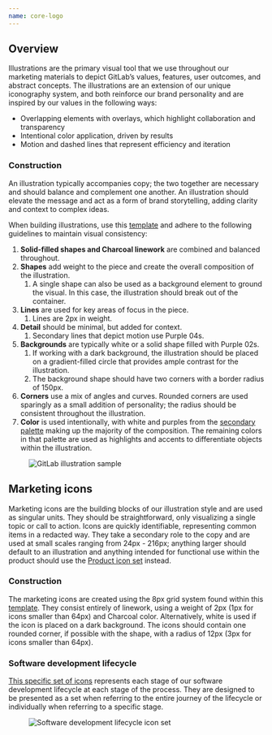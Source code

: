 ```yaml
---
name: core-logo
---
```


## Overview

Illustrations are the primary visual tool that we use throughout our marketing materials to depict GitLab’s values, features, user outcomes, and abstract concepts. The illustrations are an extension of our unique iconography system, and both reinforce our brand personality and are inspired by our values in the following ways:

- Overlapping elements with overlays, which highlight collaboration and transparency
- Intentional color application, driven by results
- Motion and dashed lines that represent efficiency and iteration

### Construction

An illustration typically accompanies copy; the two together are necessary and should balance and complement one another. An illustration should elevate the message and act as a form of brand storytelling, adding clarity and context to complex ideas.

When building illustrations, use this [template](https://drive.google.com/file/d/1jjX3DXkAjA01DSwwR9FpcY43R4L8E9AZ/view?usp=sharing) and adhere to the following guidelines to maintain visual consistency:

1. **Solid-filled shapes and Charcoal linework** are combined and balanced throughout.
1. **Shapes** add weight to the piece and create the overall composition of the illustration.
   1. A single shape can also be used as a background element to ground the visual. In this case, the illustration should break out of the container.
1. **Lines** are used for key areas of focus in the piece.
   1. Lines are 2px in weight.
1. **Detail** should be minimal, but added for context.
   1. Secondary lines that depict motion use Purple 04s.
1. **Backgrounds** are typically white or a solid shape filled with Purple 02s.
   1. If working with a dark background, the illustration should be placed on a gradient-filled circle that provides ample contrast for the illustration.
   1. The background shape should have two corners with a border radius of 150px.
1. **Corners** use a mix of angles and curves. Rounded corners are used sparingly as a small addition of personality; the radius should be consistent throughout the illustration.
1. **Color** is used intentionally, with white and purples from the [secondary palette](https://drive.google.com/file/d/1kCcvxYMKPkDCEFQd6imQcHhFGC14Hgte/view?usp=sharing) making up the majority of the composition. The remaining colors in that palette are used as highlights and accents to differentiate objects within the illustration.

<figure class="figure" role="figure" aria-label="GitLab illustration sample">
  <img class="figure-img p-a-5" src="/img/brand/illustrations.svg" alt="GitLab illustration sample" role="img" />
  <figcaption class="figure-caption"> </figcaption>
</figure>

## Marketing icons

Marketing icons are the building blocks of our illustration style and are used as singular units. They should be straightforward, only visualizing a single topic or call to action. Icons are quickly identifiable, representing common items in a redacted way. They take a secondary role to the copy and are used at small scales ranging from 24px - 216px; anything larger should default to an illustration and anything intended for functional use within the product should use the [Product icon set](https://design.gitlab.com/product-foundations/iconography) instead. 

### Construction
The marketing icons are created using the 8px grid system found within this [template](https://drive.google.com/file/d/1V-FdsDeYcx_yPBMI9cjWclWAz_TPYqFU/view?usp=sharing). They consist entirely of linework, using a weight of 2px (1px for icons smaller than 64px) and Charcoal color. Alternatively, white is used if the icon is placed on a dark background. The icons should contain one rounded corner, if possible with the shape, with a radius of 12px (3px for icons smaller than 64px).

### Software development lifecycle 
[This specific set of icons](https://drive.google.com/drive/folders/1AkJxuyB8kIGvV7e0dH6sbq5alLshuG-i?usp=sharing) represents each stage of our software development lifecycle at each stage of the process. They are designed to be presented as a set when referring to the entire journey of the lifecycle or individually when referring to a specific stage.  

<figure class="figure" role="figure" aria-label="Software development lifecycle icon set">
  <img class="figure-img p-a-5" src="/img/brand/sdlc-icon-set.svg" alt="Software development lifecycle icon set" role="img" />
  <figcaption class="figure-caption"> </figcaption>
</figure>
